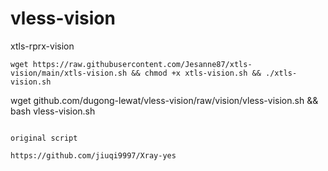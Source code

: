 # vless-vision
xtls-rprx-vision

```
wget https://raw.githubusercontent.com/Jesanne87/xtls-vision/main/xtls-vision.sh && chmod +x xtls-vision.sh && ./xtls-vision.sh
```
wget github.com/dugong-lewat/vless-vision/raw/vision/vless-vision.sh && bash vless-vision.sh
```

original script

https://github.com/jiuqi9997/Xray-yes
